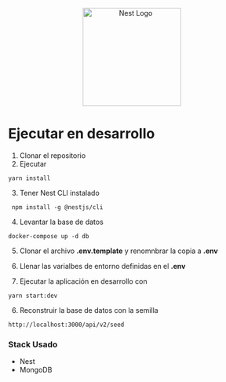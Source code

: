 <p align="center">
  <a href="http://nestjs.com/" target="blank"><img src="https://nestjs.com/img/logo-small.svg" width="200" alt="Nest Logo" /></a>
</p>

# Ejecutar en desarrollo

1. Clonar el repositorio
2. Ejecutar

```
yarn install
```
3. Tener Nest CLI instalado
```
 npm install -g @nestjs/cli
```
4. Levantar la base de datos
```
docker-compose up -d db
```

5. Clonar el archivo __.env.template__ y renomnbrar la copia a __.env__

6. Llenar las varialbes de entorno definidas en el __.env__

7. Ejecutar la aplicación en desarrollo con
```
yarn start:dev
```

6. Reconstruir la base de datos con la semilla
```
http://localhost:3000/api/v2/seed
```

### Stack Usado
* Nest
* MongoDB